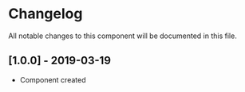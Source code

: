 # Changelog
All notable changes to this component will be documented in this file.

## [1.0.0] - 2019-03-19
- Component created
